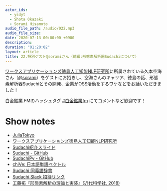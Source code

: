 ```yaml
---
actor_ids:
  - ysdyt
  - Shota Okazaki
  - Sorami Hisamoto
audio_file_path: /audio/022.mp3
audio_file_size: 
date: 2020-07-13 00:00:00 +0900
description: 
duration: "01:20:02"
layout: article
title: 22.特別ゲスト@soramiさん（前編:形態素解析器Sudachiについて）
---
```

[ワークスアプリケーションズ徳島人工知能NLP研究所](https://www.worksap.co.jp/about/csr/nlp/)に所属されている久本空海さん（[@sorami](https://twitter.com/sorami)）をゲストにお招きし、空海さんのキャリア、徳島の話、形態素解析器Sudachiとその開発、企業がOSS活動をするワケなどをお話いただきました！

白金鉱業.FMのハッシュタグ [#白金鉱業fm](https://twitter.com/search?q=%23%E7%99%BD%E9%87%91%E9%89%B1%E6%A5%ADfm&src=typed_query) にてコメントなど歓迎です！

# Show notes

- [JuliaTokyo](http://julia.tokyo/)
- [ワークスアプリケーションズ徳島人工知能NLP研究所](https://www.worksap.co.jp/about/csr/nlp/)
- [Sudachi紹介スライド](https://speakerdeck.com/sorami/sudachi-elasticsearch)
- [Sudachi - GitHub](https://github.com/WorksApplications/Sudachi)
- [SudachiPy - GitHub](https://github.com/WorksApplications/SudachiPy)
- [chiVe: 日本語単語ベクトル](https://github.com/WorksApplications/chiVe)
- [Sudachi 同義語辞書](https://github.com/WorksApplications/SudachiDict/blob/develop/docs/synonyms.md)
- [Sudachi Slack 招待リンク](https://join.slack.com/t/sudachi-dev/shared_invite/enQtMzg2NTI2NjYxNTUyLTMyYmNkZWQ0Y2E5NmQxMTI3ZGM3NDU0NzU4NGE1Y2UwYTVmNTViYjJmNDI0MWZiYTg4ODNmMzgxYTQ3ZmI2OWU)
- [工藤拓『形態素解析の理論と実装』(近代科学社, 2018)](https://www.kindaikagaku.co.jp/information/kd0577.htm)